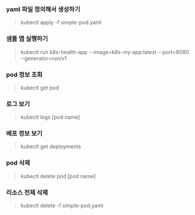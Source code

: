 
### yaml 파일 정의해서 생성하기
> kubectl apply -f simple-pod.yaml


### 샘플 앱 실행하기
> kubectl run k8s-health-app --image=k8s-my-app:latest --port=8080 ‐‐generator=run/v1

### pod 정보 조회

> kubectl get pod

### 로그 보기
> kubectl logs [pod name]
 
### 배포 정보 보기
> kubectl get deployments 

### pod 삭제
> kubectl delete pod [pod name] 

### 리소스 전체 삭제
> kubectl delete -f simple-pod.yaml 
